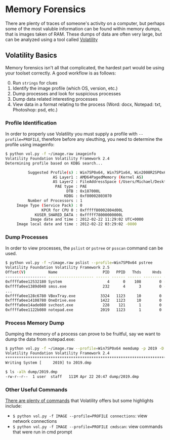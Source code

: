 # Memory Forensics

There are plenty of traces of someone's activity on a computer, but perhaps some of the most valuble information can be found within memory dumps, that is images taken of RAM. These dumps of data are often very large, but can be analyzed using a tool called [Volatility](http://www.volatilityfoundation.org/)

## Volatility Basics

Memory forensics isn't all that complicated, the hardest part would be using your toolset correctly. A good workflow is as follows:

0. Run `strings` for clues
1. Identify the image profile (which OS, version, etc.)
2. Dump processes and look for suspicious processes
3. Dump data related interesting processes
4. View data in a format relating to the process (Word: docx, Notepad: txt, Photoshop: psd, etc.)

### Profile Identification

In order to properly use Volatility you must supply a profile with `--profile=PROFILE`, therefore before any sleuthing, you need to determine the profile using imageinfo:

```bash
$ python vol.py -f ~/image.raw imageinfo
Volatility Foundation Volatility Framework 2.4
Determining profile based on KDBG search...

          Suggested Profile(s) : Win7SP0x64, Win7SP1x64, Win2008R2SP0x64, Win2008R2SP1x64
                     AS Layer1 : AMD64PagedMemory (Kernel AS)
                     AS Layer2 : FileAddressSpace (/Users/Michael/Desktop/win7_trial_64bit.raw)
                      PAE type : PAE
                           DTB : 0x187000L
                          KDBG : 0xf80002803070
          Number of Processors : 1
     Image Type (Service Pack) : 0
                KPCR for CPU 0 : 0xfffff80002804d00L
             KUSER_SHARED_DATA : 0xfffff78000000000L
           Image date and time : 2012-02-22 11:29:02 UTC+0000
     Image local date and time : 2012-02-22 03:29:02 -0800
```

### Dump Processes

In order to view processes, the `pslist` or `pstree` or `psscan` command can be used.

```bash
$ python vol.py -f ~/image.raw pslist --profile=Win7SP0x64 pstree
Volatility Foundation Volatility Framework 2.5
Offset(V)          Name                    PID   PPID   Thds     Hnds   Sess  Wow64 Start                          Exit
------------------ -------------------- ------ ------ ------ -------- ------ ------ ------------------------------ ------------------------------
0xffffa0ee12532180 System                    4      0    108        0 ------      0 2018-04-22 20:02:33 UTC+0000
0xffffa0ee1389d040 smss.exe                232      4      3        0 ------      0 2018-04-22 20:02:33 UTC+0000
...
0xffffa0ee128c6780 VBoxTray.exe           3324   1123     10        0      1      0 2018-04-22 20:02:55 UTC+0000
0xffffa0ee14108780 OneDrive.exe           1422   1123     10        0      1      1 2018-04-22 20:02:55 UTC+0000
0xffffa0ee14ade080 svchost.exe             228    121      1        0      1      0 2018-04-22 20:14:43 UTC+0000
0xffffa0ee1122b080 notepad.exe            2019   1123      1        0      1      0 2018-04-22 20:14:49 UTC+0000
```

### Process Memory Dump

Dumping the memory of a process can prove to be fruitful, say we want to dump the data from notepad.exe:

```bash
$ python vol.py -f ~/image.raw --profile=Win7SP0x64 memdump -p 2019 -D dump/
Volatility Foundation Volatility Framework 2.4
************************************************************************
Writing System [     2019] to 2019.dmp

$ ls -alh dump/2019.dmp
-rw-r--r--  1 user  staff   111M Apr 22 20:47 dump/2019.dmp
```

### Other Useful Commands

[There are plenty of commands](https://github.com/volatilityfoundation/volatility/wiki/Command-Reference) that Volatility offers but some highlights include:

- `$ python vol.py -f IMAGE --profile=PROFILE connections`: view network connections
- `$ python vol.py -f IMAGE --profile=PROFILE cmdscan`: view commands that were run in cmd prompt